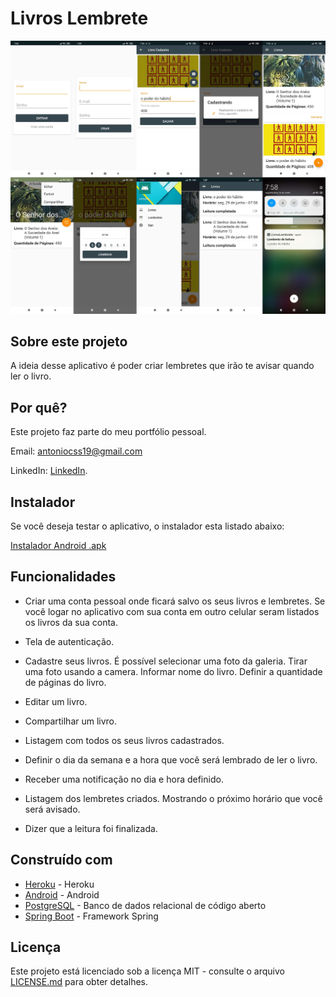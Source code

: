 # Livros Lembrete

![Preview-Screens](https://github.com/AntonioCesar96/livros-lembrete/blob/master/screenshots.jpg)

## Sobre este projeto

A ideia desse aplicativo é poder criar lembretes que irão te avisar quando ler o livro.

## Por quê?

Este projeto faz parte do meu portfólio pessoal.

Email: antoniocss19@gmail.com

LinkedIn: [LinkedIn](https://www.linkedin.com/in/antonio-cesar-9a78a7ba/).

## Instalador

Se você deseja testar o aplicativo, o instalador esta listado abaixo:

[Instalador Android .apk](https://drive.google.com/file/d/1wAH1HWzgKP6gBq8boZl2FL24HHhcrP6Q/view?usp=sharing)

## Funcionalidades

- Criar uma conta pessoal onde ficará salvo os seus livros e lembretes.
    Se você logar no aplicativo com sua conta em outro celular seram listados os livros da sua conta.

- Tela de autenticação.

- Cadastre seus livros.
    É possível selecionar uma foto da galeria.
    Tirar uma foto usando a camera.
    Informar nome do livro.
    Definir a quantidade de páginas do livro.

- Editar um livro.

- Compartilhar um livro.

- Listagem com todos os seus livros cadastrados.

- Definir o dia da semana e a hora que você será lembrado de ler o livro.

- Receber uma notificação no dia e hora definido.

- Listagem dos lembretes criados.
    Mostrando o próximo horário que você será avisado.

- Dizer que a leitura foi finalizada.

## Construído com

- [Heroku](https://dashboard.heroku.com/) - Heroku
- [Android](https://developer.android.com/?hl=pt-br) - Android
- [PostgreSQL](https://www.postgresql.org/) - Banco de dados relacional de código aberto
- [Spring Boot](https://spring.io/projects/spring-boot) - Framework Spring 

## Licença

Este projeto está licenciado sob a licença MIT - consulte o arquivo [LICENSE.md](https://github.com/AntonioCesar96/livros-lembrete/blob/master/LICENSE.md) para obter detalhes.